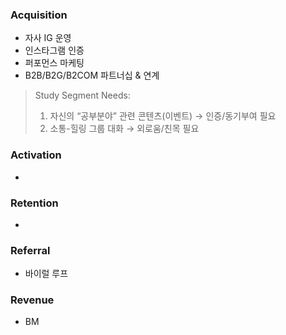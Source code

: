 ### **Acquisition**
- 자사 IG 운영
- 인스타그램 인증
- 퍼포먼스 마케팅
- B2B/B2G/B2COM 파트너십 & 연계
> Study Segment Needs:
> 1. 자신의 “공부분야” 관련 콘텐츠(이벤트) → 인증/동기부여 필요
> 2. 소통-힐링 그룹 대화 → 외로움/친목 필요 


### **Activation**
- 

### **Retention**
- 

### **Referral**
- 바이럴 루프

### **Revenue**
- BM
